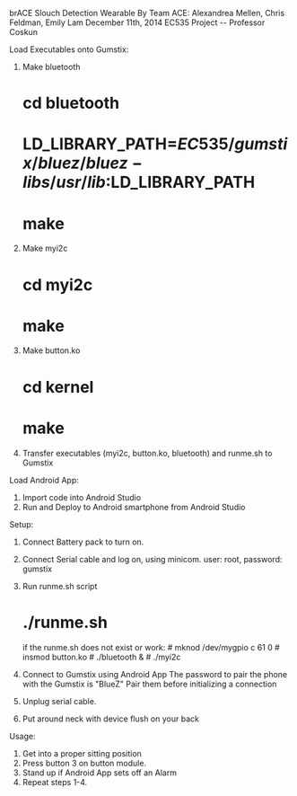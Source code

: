 brACE Slouch Detection Wearable
By Team ACE: Alexandrea Mellen, Chris Feldman, Emily Lam 
December 11th, 2014
EC535 Project -- Professor Coskun


Load Executables onto Gumstix:

1. Make bluetooth
	# cd bluetooth
	# LD_LIBRARY_PATH=$EC535/gumstix/bluez/bluez-libs/usr/lib:$LD_LIBRARY_PATH
	# make
2. Make myi2c
	# cd myi2c
	# make
3. Make button.ko
	# cd kernel
	# make
4. Transfer executables (myi2c, button.ko, bluetooth) and runme.sh to Gumstix

Load Android App:

1. Import code into Android Studio
2. Run and Deploy to Android smartphone from Android Studio

Setup:
	
1. Connect Battery pack to turn on.
2. Connect Serial cable and log on, using minicom. user: root, password: gumstix
3. Run runme.sh script 

	# ./runme.sh
	
	if the runme.sh does not exist or work:
		# mknod /dev/mygpio c 61 0
		# insmod button.ko
		# ./bluetooth &
		# ./myi2c
		
5. Connect to Gumstix using Android App	
	The password to pair the phone with the Gumstix is "BlueZ"
	Pair them before initializing a connection
6. Unplug serial cable. 
7. Put around neck with device flush on your back

	
Usage:

1. Get into a proper sitting position
2. Press button 3 on button module.
3. Stand up if Android App sets off an Alarm
4. Repeat steps 1-4.

